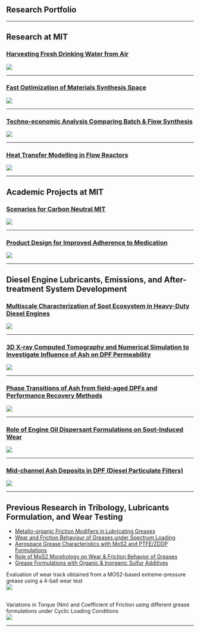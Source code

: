 ## Research Portfolio

---
## Research at MIT 

### [Harvesting Fresh Drinking Water from Air](/AWC.md)
<img src="images/AWC1.JPG?raw=true"/>

---
### [Fast Optimization of Materials Synthesis Space](/synthesis_space.md)
<img src="images/NiBTDD1a.JPG?raw=true"/>

---
### [Techno-economic Analysis Comparing Batch & Flow Synthesis](/TEA.md)
<img src="images/TEA2.JPG?raw=true"/>

---
### [Heat Transfer Modelling in Flow Reactors](/heat_transfer.md)
<img src="images/Parametric Sweep (2D - Temp) 5,15,60 min.gif?raw=true"/>

---

## Academic Projects at MIT

### [Scenarios for Carbon Neutral MIT](/carbon_neutral.md)
<img src="images/ScenarioA.JPG?raw=true"/>

---
### [Product Design for Improved Adherence to Medication](/prod_design.md)
<img src="images/PD1.JPG?raw=true"/>

---
## Diesel Engine Lubricants, Emissions, and After-treatment System Development

### [Multiscale Characterization of Soot Ecosystem in Heavy-Duty Diesel Engines](/diesel_soot.md)
<img src="images/Diesel1.JPG?raw=true"/>

---
### [3D X-ray Computed Tomography and Numerical Simulation to Investigate Influence of Ash on DPF Permeability](/midchannel_ash.md)
<img src="images/Diesel5a.JPG?raw=true"/>

---
### [Phase Transitions of Ash from field-aged DPFs and Performance Recovery Methods](/performance_recovery.md)
<img src="images/Diesel3.JPG?raw=true"/>

---
### [Role of Engine Oil Dispersant Formulations on Soot-Induced Wear](/soot_induced_wear.md)
<img src="images/Diesel4.JPG?raw=true"/>

---
### [Mid-channel Ash Deposits in DPF (Diesel Particulate Filters)](/midchannel_ash.md)
<img src="images/Diesel2.JPG?raw=true"/>

---

## Previous Research in Tribology, Lubricants Formulation, and Wear Testing
- [Metallo-organic Friction Modifiers in Lubricating Greases](https://doi.org/10.1080/17515831.2018.1542790)
- [Wear and Friction Behaviour of Greases under Spectrum Loading](https://rc.library.uta.edu/uta-ir/handle/10106/25525)
- [Aerospace Grease Characteristics with MoS2 and PTFE/ZDDP Formulations](https://doi.org/10.3390/lubricants3040687)
- [Role of MoS2 Morphology on Wear & Friction Behavior of Greases](https://doi.org/10.1002/ls.1296)
- [Grease Formulations with Organic & Inorganic Sulfur Additives](https://doi.org/10.2474/trol.12.162)

Evaluation of wear track obtained from a MOS2-based extreme-pressure grease using a 4-ball wear test<br>
<img src="images/Wear1.JPG?raw=true"/> <br><br>

Variations in Torque (Nm) and Coefficient of Friction using different grease formulations under Cyclic Loading Conditions<br>
<img src="images/Wear2.JPG?raw=true"/>

---


